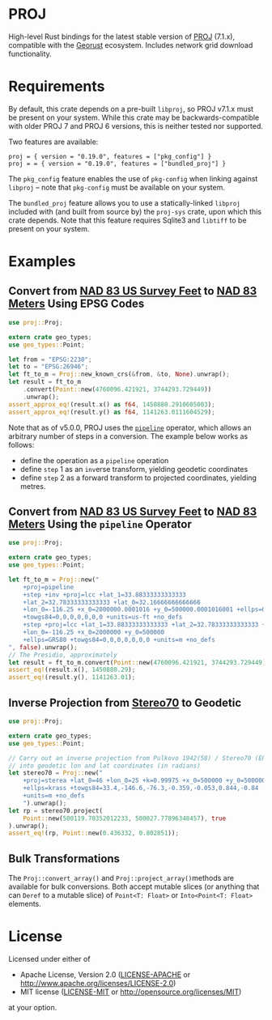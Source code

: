 # PROJ

High-level Rust bindings for the latest stable version of [PROJ](https://github.com/OSGeo/proj) (7.1.x), compatible with the [Georust](https://crates.io/geo) ecosystem. Includes network grid download functionality.

# Requirements

By default, this crate depends on a pre-built `libproj`, so PROJ v7.1.x must be present on your system. While this crate may be backwards-compatible with older PROJ 7 and PROJ 6 versions, this is neither tested nor supported.

Two features are available:

`proj = { version = "0.19.0", features = ["pkg_config"] }`  
`proj = = { version = "0.19.0", features = ["bundled_proj"] }`  

The `pkg_config` feature enables the use of `pkg-config` when linking against `libproj` – note that `pkg-config` must be available on your system.

The `bundled_proj` feature allows you to use a statically-linked `libproj` included with (and built from source by) the `proj-sys` crate, upon which this crate depends. Note that this feature requires Sqlite3 and `libtiff` to be present on your system.

# Examples

## Convert from [NAD 83 US Survey Feet](https://epsg.io/2230) to [NAD 83 Meters](https://epsg.io/26946) Using EPSG Codes
```rust
use proj::Proj;

extern crate geo_types;
use geo_types::Point;

let from = "EPSG:2230";
let to = "EPSG:26946";
let ft_to_m = Proj::new_known_crs(&from, &to, None).unwrap();
let result = ft_to_m
    .convert(Point::new(4760096.421921, 3744293.729449))
    .unwrap();
assert_approx_eq!(result.x() as f64, 1450880.2910605003);
assert_approx_eq!(result.y() as f64, 1141263.0111604529);
```

Note that as of v5.0.0, PROJ uses the [`pipeline`](https://proj.org/operations/pipeline.html) operator, which allows an arbitrary number of steps in a conversion. The example below works as follows:

- define the operation as a `pipeline` operation
- define `step` 1 as an `inv`erse transform, yielding geodetic coordinates
- define `step` 2 as a forward transform to projected coordinates, yielding metres.

## Convert from [NAD 83 US Survey Feet](https://epsg.io/2230) to [NAD 83 Meters](https://epsg.io/26946) Using the `pipeline` Operator
```rust
use proj::Proj;

extern crate geo_types;
use geo_types::Point;

let ft_to_m = Proj::new("
    +proj=pipeline
    +step +inv +proj=lcc +lat_1=33.88333333333333
    +lat_2=32.78333333333333 +lat_0=32.16666666666666
    +lon_0=-116.25 +x_0=2000000.0001016 +y_0=500000.0001016001 +ellps=GRS80
    +towgs84=0,0,0,0,0,0,0 +units=us-ft +no_defs
    +step +proj=lcc +lat_1=33.88333333333333 +lat_2=32.78333333333333 +lat_0=32.16666666666666
    +lon_0=-116.25 +x_0=2000000 +y_0=500000
    +ellps=GRS80 +towgs84=0,0,0,0,0,0,0 +units=m +no_defs
", false).unwrap();
// The Presidio, approximately
let result = ft_to_m.convert(Point::new(4760096.421921, 3744293.729449)).unwrap();
assert_eq!(result.x(), 1450880.29);
assert_eq!(result.y(), 1141263.01);
```

## Inverse Projection from [Stereo70](https://epsg.io/3844) to Geodetic
```rust
use proj::Proj;

extern crate geo_types;
use geo_types::Point;

// Carry out an inverse projection from Pulkovo 1942(58) / Stereo70 (EPSG 3844)
// into geodetic lon and lat coordinates (in radians)
let stereo70 = Proj::new("
    +proj=sterea +lat_0=46 +lon_0=25 +k=0.99975 +x_0=500000 +y_0=500000
    +ellps=krass +towgs84=33.4,-146.6,-76.3,-0.359,-0.053,0.844,-0.84
    +units=m +no_defs
    ").unwrap();
let rp = stereo70.project(
    Point::new(500119.70352012233, 500027.77896348457), true
).unwrap();
assert_eq!(rp, Point::new(0.436332, 0.802851));
```

## Bulk Transformations
The `Proj::convert_array()` and `Proj::project_array()`methods are available for bulk conversions. Both accept mutable slices (or anything that can `Deref` to a mutable slice) of `Point<T: Float>` or `Into<Point<T: Float>` elements.

# License

Licensed under either of

 * Apache License, Version 2.0 ([LICENSE-APACHE](LICENSE-APACHE) or http://www.apache.org/licenses/LICENSE-2.0)
 * MIT license ([LICENSE-MIT](LICENSE-MIT) or http://opensource.org/licenses/MIT)

at your option.
